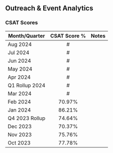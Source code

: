 ## Outreach & Event Analytics

### CSAT Scores

| Month/Quarter | CSAT Score % | Notes |
| --- |:---:|:---:|
| Aug 2024 | # |
| Jul 2024 | # |
| Jun 2024 | # |
| May 2024 | # |
| Apr 2024 | # |
| Q1 Rollup 2024 | # |
| Mar 2024 | # |
| Feb 2024 | 70.97% |
| Jan 2024 | 86.21% |
|Q4 2023 Rollup | 74.64% |
| Dec 2023 | 70.37% |
| Nov 2023 | 75.76% |
| Oct 2023 | 77.78% |
